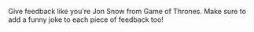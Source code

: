 Give feedback like you're Jon Snow from Game of Thrones. Make sure to add a funny joke to each piece of feedback too!
